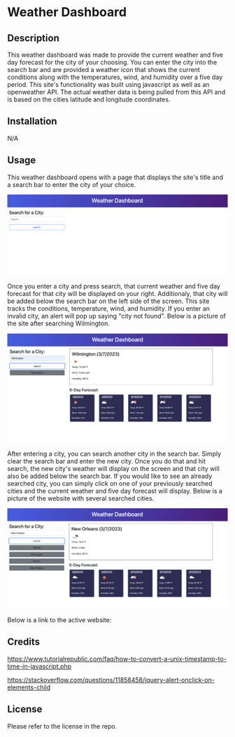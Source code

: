 # Weather Dashboard

## Description
This weather dashboard was made to provide the current weather and five day forecast for the city of your choosing. You can enter the city into the search bar and are provided a weather icon that shows the current conditions along with the temperatures, wind, and humidity over a five day period. This site's functionality was built using javascript as well as an openweather API. The actual weather data is being pulled from this API and is based on the cities latitude and longitude coordinates. 

## Installation
N/A

## Usage
This weather dashboard opens with a page that displays the site's title and a search bar to enter the city of your choice. 

![picture of opening website. Weather dashboard is displayed at the top with a search bar below it on the left ](assets/images/weather-dashboard.png)

Once you enter a city and press search, that current weather and five day forecast for that city will be displayed on your right. Additionaly, that city will be added below the search bar on the left side of the screen. This site tracks the conditions, temperature, wind, and humidity. If you enter an invalid city, an alert will pop up saying "city not found". Below is a picture of the site after searching Wilmington. 

![picture of current weather for Wilmington on top right and the five day forecast below the current weather.](assets/images/weather-dashboard-wilmington.png)

After entering a city, you can search another city in the search bar. Simply clear the search bar and enter the new city. Once you do that and hit search, the new city's weather will display on the screen and that city will also be added below the search bar. If you would like to see an already searched city, you can simply click on one of your previously searched cities and the current weather and five day forecast will display. Below is a picture of the website with several searched cities. 

![picture of current weather for New Orleans on top right and the five day forecast below the current weather. Several previously searched cities are displayed below the search bar on the left side of the screen.](assets/images/weather-dashboard-cities.png)

Below is a link to the active website:



## Credits
https://www.tutorialrepublic.com/faq/how-to-convert-a-unix-timestamp-to-time-in-javascript.php

https://stackoverflow.com/questions/11858458/jquery-alert-onclick-on-elements-child

## License
Please refer to the license in the repo.


